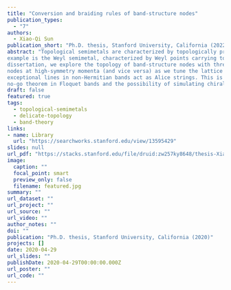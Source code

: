 ```yaml
---
title: "Conversion and braiding rules of band-structure nodes"
publication_types:
  - "7"
authors:
  - Xiao-Qi Sun
publication_short: "Ph.D. thesis, Stanford University, California (2022)"
abstract: "Topological semimetals are characterized by topologically protected band-structure nodes. One prominent
example is the Weyl semimetal, characterized by Weyl points carrying topological Chern numbers. In this
dissertation, we explore the topology of band-structure nodes with three ingredients: crystal symmetry, nonHermiticity and periodic driving. First, we show that point group symmetry facilitates a new type of topological invariant from relative homotopy theory, which determines the rules for converting generic band nodes to
nodes at high-symmetry momenta (and vice versa) as we tune the lattice Hamiltonian. Secondly, we show that
exceptional lines in non-Hermitian bands act as Alice strings. This is manifested by the reversal of the topological charge of a node, if it is braided around an exceptional line. Finally, we discuss the Nielsen-Ninomiya
no-go theorem in Floquet bands and the possibility of simulating chiral Weyl particles in the adiabatic limit."
draft: false
featured: true
tags:
  - topological-semimetals
  - delicate-topology
  - band-theory
links:
- name: Library
  url: "https://searchworks.stanford.edu/view/13595429"
slides: null
url_pdf: "https://stacks.stanford.edu/file/druid:zw257ky8648/thesis-Xiaoqi-augmented.pdf"
image:
  caption: ""
  focal_point: smart
  preview_only: false
  filename: featured.jpg
summary: ""
url_dataset: ""
url_project: ""
url_source: ""
url_video: ""
author_notes: ""
doi: ""
publication: "Ph.D. thesis, Stanford University, California (2020)"
projects: []
date: 2020-04-29
url_slides: ""
publishDate: 2020-04-29T00:00:00.000Z
url_poster: ""
url_code: ""
---
```

